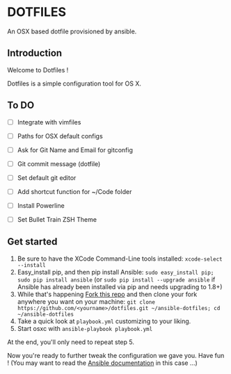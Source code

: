 DOTFILES
========

An OSX based dotfile provisioned by ansible.

## Introduction

Welcome to Dotfiles !

Dotfiles is a simple configuration tool for OS X.

## To DO

- [ ] Integrate with vimfiles
- [ ] Paths for OSX default configs
- [ ] Ask for Git Name and Email for gitconfig
- [ ] Git commit message (dotfile)
- [ ] Set default git editor
- [ ] Add shortcut function for ~/Code folder
- [ ] Install Powerline
- [ ] Set Bullet Train ZSH Theme


## Get started

1. Be sure to have the XCode Command-Line tools installed: `xcode-select --install`
2. Easy_install pip, and then pip install Ansible: `sudo easy_install pip; sudo pip install ansible` (or `sudo pip install --upgrade ansible` if Ansible has already been installed via pip and needs upgrading to 1.8+)
3. While that's happening [Fork this repo](https://github.com/pragmaticivan/dotfiles/fork) and then clone your fork anywhere you want on your machine: `git clone https://github.com/<yourname>/dotfiles.git ~/ansible-dotfiles; cd ~/ansible-dotfiles`
4. Take a quick look at `playbook.yml` customizing to your liking.
5. Start osxc with `ansible-playbook playbook.yml`

At the end, you'll only need to repeat step 5.

Now you're ready to further tweak the configuration we gave you. Have fun ! (You may want to read the [Ansible documentation](http://docs.ansible.com/index.html) in this case ...)
